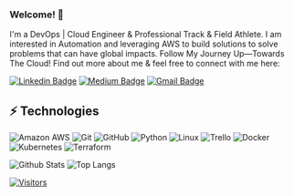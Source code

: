 ### Welcome! 👋

<!-- Introduce yourself and give a brief introduction about yourself here.  Also include what tech you're interested in and what you are currently learning -->

I'm a DevOps | Cloud Engineer & Professional Track & Field Athlete. I am interested in Automation and leveraging AWS to build solutions to solve problems that can have global impacts. Follow My Journey Up—Towards The Cloud! 
Find out more about me & feel free to connect with me here:

<!-- Replace the fields below with the information requested. Remember to remove the encapsulating <> characters. For spaces in names, use %20 (e.g. Broadus%20Palmer) -->

[![Linkedin Badge](https://img.shields.io/badge/-Ifeanyi%20Otuonye-blue?style=flat-square&logo=Linkedin&logoColor=white&link=https://www.linkedin.com/in/ifeanyi-otuonye/)](https://www.linkedin.com/in/ifeanyi-otuonye/)
[![Medium Badge](https://img.shields.io/badge/Ifeanyi%20Otuonye-12100E?style=flat-square&logo=medium&logoColor=white&link=https:https://medium.com/@ifeanyiro)](https://medium.com/@ifeanyiro)
[![Gmail Badge](https://img.shields.io/badge/-ifeanyiro@gmail.com-c14438?style=flat-square&logo=Gmail&logoColor=white&link=mailto:ifeanyiro@gmail.com)](mailto:ifeanyiro@gmail.com)

## ⚡ Technologies

<!-- Check out the Badges folder for more badges -->

![Amazon AWS](https://img.shields.io/badge/Amazon%20AWS-232F3E?style=flat-square&logo=amazon-aws)
![Git](https://img.shields.io/badge/-Git-black?style=flat-square&logo=git)
![GitHub](https://img.shields.io/badge/-GitHub-181717?style=flat-square&logo=github)
![Python](https://img.shields.io/badge/-Python-black?style=flat-square&logo=Python)
![Linux](https://img.shields.io/badge/Linux-FCC624?style=flat-square&logo=linux&logoColor=black)
![Trello](https://img.shields.io/badge/Trello-%23026AA7.svg?style=flat-square&logo=Trello&logoColor=white)
![Docker](https://img.shields.io/badge/docker-%230db7ed.svg?style=for-the-badge&logo=docker&logoColor=white)
![Kubernetes](https://img.shields.io/badge/kubernetes-%23326ce5.svg?style=for-the-badge&logo=kubernetes&logoColor=white)
![Terraform](https://img.shields.io/badge/terraform-%235835CC.svg?style=for-the-badge&logo=terraform&logoColor=white)

<!-- Replace the fields below with the information requested. Remember to remove the encapsulating <> characters. -->

![Github Stats](https://github-readme-stats.vercel.app/api?username=ifeanyiro9&count_private=true&show_icons=true&include_all_commits=true)
![Top Langs](https://github-readme-stats.vercel.app/api/top-langs/?username=ifeanyiro9&hide=TeX&layout=compact)


[![Visitors](https://api.visitorbadge.io/api/visitors?path=ifeanyiro9%2Fifeanyiro9&label=VISITORS&countColor=%23263759)](https://visitorbadge.io/status?path=LevelUpInTech%2FLevelUpInTech)
